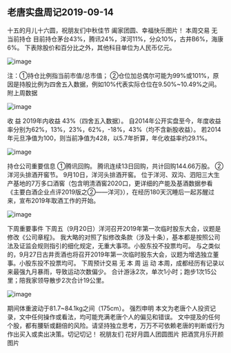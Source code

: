 ## 老唐实盘周记2019-09-14
十五的月儿十六圆，祝朋友们中秋佳节
阖家团圆、幸福快乐图片！
本周交易
无
当前持仓
目前持仓茅台43%，腾讯24%，洋河11%，分众10%，古井B6%，海康6%。
下表除股价和百分比之外，其他科目单位为人民币亿元。 

![image](https://github.com/fengyumozhu/tsf/assets/6201828/bef959c3-87df-4564-97ca-bd776892f05b)

注：①持仓比例指当前市值/总市值；
②仓位加总偶尔可能为99%或101%，原因是持股比例为四舍五入数据，例如10%代表实际仓位在9.50%~10.49%之间。
附上周数据 

![image](https://github.com/fengyumozhu/tsf/assets/6201828/d68dd6eb-f2fa-4a7c-a044-8bda0613c7bc)

收 益
2019年内收益 43%（四舍五入数据）。
自2014年公开实盘至今，年度收益率分别为62%，13%，23%，62%，-18%，43%（均不含新股收益）。
若2014年元旦净值为100，则当前净值为428，以5.7年折算，年化收益率约29.1%。

![image](https://github.com/fengyumozhu/tsf/assets/6201828/3cc1f81b-531c-44c8-aead-03c8ad0c14e3)

持仓公司重要信息
①腾讯回购。
腾讯连续13日回购，共计回购144.66万股。
②洋河头排酒开窖节。
9月10日，洋河头排酒开窖。
位于洋河、双沟、泗阳三大生产基地的7万多口酒窖（包含明清酒窖2020口，更详细的产能及基酒数据参看《主要白酒企业点评2019版之②——洋河》），在经历180天沉睡后一起苏醒过来，宣布2019年取酒工作的开始。

![image](https://github.com/fengyumozhu/tsf/assets/6201828/7a9eaf11-52e3-4668-88cf-8e59a0acab50)

下周重要事件
下周五（9月20日）洋河召开2019年第一次临时股东大会，议题是修改《公司章程》。
我大略的对照了拟修改条款（涉及十条），基本都是按照公司法及证监会规则指引的细化规定，无重大事项。小股东投不投票均可。
与之类似的，9月27日古井贡酒也将召开2019年第一次临时股东大会，议题为增选独立董事。小股东投不投票均可。
下周预计交易
无
本 周 运 动
本周，成都经历有记录以来最强九月暴雨，导致运动次数偏少。
合计游泳2次，单次1小时；跑步1次15公里；陪我家领导散步2次合计19公里。

![image](https://github.com/fengyumozhu/tsf/assets/6201828/f23f6432-ac43-41b0-af94-6ad76167d73a)

期间体重波动于81.7~84.1kg之间（175cm）。
强烈申明
本文为老唐个人投资记录，文中任何操作或看法，均可能充满老唐个人的偏见和错误。
文中提及的任何个股，都有腰斩或翻倍的风险。请坚持独立思考，万万不可依赖老唐的判断或行为作出买入或卖出决策。切记切记！ 
祝朋友们
花好月圆人团圆图片
把酒赏月乐开颜图片
